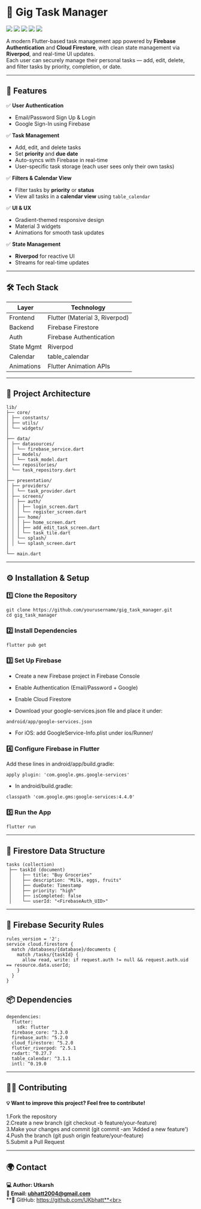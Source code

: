 # 🧠 Gig Task Manager  

<p align="">
  <img src="https://img.shields.io/badge/Flutter-%2302569B.svg?style=for-the-badge&logo=Flutter&logoColor=white"/>
  <img src="https://img.shields.io/badge/Firebase-FFCA28?style=for-the-badge&logo=firebase&logoColor=black"/>
  <img src="https://img.shields.io/badge/Dart-%230175C2.svg?style=for-the-badge&logo=dart&logoColor=white"/>
  <img src="https://img.shields.io/badge/Riverpod-40C4FF?style=for-the-badge&logo=riverpod&logoColor=white"/>
  <img src="https://img.shields.io/badge/Cloud%20Firestore-FFCA28?style=for-the-badge&logo=google-cloud&logoColor=white"/>
</p>


<p>
  
A modern Flutter-based task management app powered by **Firebase Authentication** and **Cloud Firestore**, with clean state management via **Riverpod**, and real-time UI updates.  
Each user can securely manage their personal tasks — add, edit, delete, and filter tasks by priority, completion, or date.
</p>


---

## 🚀 Features  

✅ **User Authentication**  
- Email/Password Sign Up & Login  
- Google Sign-In using Firebase  

✅ **Task Management**  
- Add, edit, and delete tasks  
- Set **priority** and **due date**  
- Auto-syncs with Firebase in real-time  
- User-specific task storage (each user sees only their own tasks)

✅ **Filters & Calendar View**  
- Filter tasks by **priority** or **status**  
- View all tasks in a **calendar view** using `table_calendar`  

✅ **UI & UX**  
- Gradient-themed responsive design  
- Material 3 widgets  
- Animations for smooth task updates  

✅ **State Management**  
- **Riverpod** for reactive UI  
- Streams for real-time updates  

---

## 🛠️ Tech Stack

| Layer | Technology |
|-------|-------------|
| Frontend | Flutter (Material 3, Riverpod) |
| Backend | Firebase Firestore |
| Auth | Firebase Authentication |
| State Mgmt | Riverpod |
| Calendar | table_calendar |
| Animations | Flutter Animation APIs |

---

## 🧩 Project Architecture 
```
lib/
├── core/
│ ├── constants/
│ ├── utils/
│ └── widgets/
│
├── data/
│ ├── datasources/
│ │ └── firebase_service.dart
│ ├── models/
│ │ └── task_model.dart
│ └── repositories/
│ └── task_repository.dart
│
├── presentation/
│ ├── providers/
│ │ └── task_provider.dart
│ ├── screens/
│ │ ├── auth/
│ │ │ ├── login_screen.dart
│ │ │ └── register_screen.dart
│ │ ├── home/
│ │ │ ├── home_screen.dart
│ │ │ ├── add_edit_task_screen.dart
│ │ │ └── task_tile.dart
│ │ └── splash/
│ │ └── splash_screen.dart
│
└── main.dart
```
---

## ⚙️ Installation & Setup

### 1️⃣ Clone the Repository
```
git clone https://github.com/yourusername/gig_task_manager.git
cd gig_task_manager
```
### 2️⃣ Install Dependencies

```
flutter pub get
```
### 3️⃣ Set Up Firebase

- Create a new Firebase project in Firebase Console

- Enable Authentication (Email/Password + Google)

- Enable Cloud Firestore

- Download your google-services.json file and place it under:

```
android/app/google-services.json
```
- For iOS: add GoogleService-Info.plist under ios/Runner/
 
### 4️⃣ Configure Firebase in Flutter
Add these lines in android/app/build.gradle:

```
apply plugin: 'com.google.gms.google-services'
```

- In android/build.gradle:
```
classpath 'com.google.gms:google-services:4.4.0'
```

### 5️⃣ Run the App
```
flutter run
```
---
## 🧾 Firestore Data Structure
```
tasks (collection)
 ├── taskId (document)
 │    ├── title: "Buy Groceries"
 │    ├── description: "Milk, eggs, fruits"
 │    ├── dueDate: Timestamp
 │    ├── priority: "high"
 │    ├── isCompleted: false
 │    └── userId: "<FirebaseAuth_UID>"
```
---
## 🔐 Firebase Security Rules
```
rules_version = '2';
service cloud.firestore {
  match /databases/{database}/documents {
    match /tasks/{taskId} {
      allow read, write: if request.auth != null && request.auth.uid == resource.data.userId;
    }
  }
}
```

## 📦 Dependencies
```
dependencies:
  flutter:
    sdk: flutter
  firebase_core: ^3.3.0
  firebase_auth: ^5.2.0
  cloud_firestore: ^5.2.0
  flutter_riverpod: ^2.5.1
  rxdart: ^0.27.7
  table_calendar: ^3.1.1
  intl: ^0.19.0
```

---

## 👨‍💻 Contributing
#### 💡 Want to improve this project? Feel free to contribute!<br>
1.Fork the repository<br>
2.Create a new branch (git checkout -b feature/your-feature)<br>
3.Make your changes and commit (git commit -am 'Added a new feature')<br>
4.Push the branch (git push origin feature/your-feature)<br>
5.Submit a Pull Request<br> 

---

## 🌍 Contact
**💻 Author: Utkarsh**<br>
**📧 Email: ubhatt2004@gmail.com**<br>
**🐙 GitHub: https://github.com/UKbhatt**<br>
